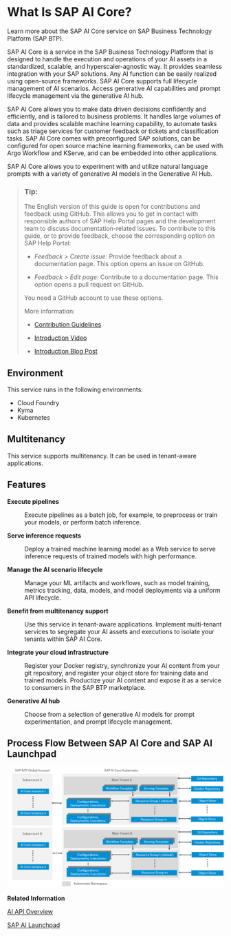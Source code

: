<!-- loiod029a32c22fb45fbb607e6a2c48c8a0e -->

# What Is SAP AI Core?

Learn more about the SAP AI Core service on SAP Business Technology Platform \(SAP BTP\).

SAP AI Core is a service in the SAP Business Technology Platform that is designed to handle the execution and operations of your AI assets in a standardized, scalable, and hyperscaler-agnostic way. It provides seamless integration with your SAP solutions. Any AI function can be easily realized using open-source frameworks. SAP AI Core supports full lifecycle management of AI scenarios. Access generative AI capabilities and prompt lifecycle management via the generative AI hub.

SAP AI Core allows you to make data driven decisions confidently and efficiently, and is tailored to business problems. It handles large volumes of data and provides scalable machine learning capability, to automate tasks such as triage services for customer feedback or tickets and classification tasks. SAP AI Core comes with preconfigured SAP solutions, can be configured for open source machine learning frameworks, can be used with Argo Workflow and KServe, and can be embedded into other applications.

SAP AI Core allows you to experiment with and utilize natural language prompts with a variety of generative AI models in the Generative AI Hub.

> ### Tip:  
> The English version of this guide is open for contributions and feedback using GitHub. This allows you to get in contact with responsible authors of SAP Help Portal pages and the development team to discuss documentation-related issues. To contribute to this guide, or to provide feedback, choose the corresponding option on SAP Help Portal:
> 
> -   *Feedback* \> *Create issue*: Provide feedback about a documentation page. This option opens an issue on GitHub.
> 
> -   *Feedback* \> *Edit page*: Contribute to a documentation page. This option opens a pull request on GitHub.
> 
> 
> You need a GitHub account to use these options.
> 
> More information:
> 
> -   [Contribution Guidelines](https://help.sap.com/docs/open-documentation-initiative/contribution-guidelines/readme.html)
> 
> -   [Introduction Video](https://www.youtube.com/watch?v=WJ0oarMlVW4)
> 
> -   [Introduction Blog Post](https://blogs.sap.com/2021/11/29/sap-btp-documentation-goes-github-new-collaboration-process/)



<a name="loiod029a32c22fb45fbb607e6a2c48c8a0e__section_cfb_tt3_snb"/>

## Environment

This service runs in the following environments:

-   Cloud Foundry
-   Kyma
-   Kubernetes



<a name="loiod029a32c22fb45fbb607e6a2c48c8a0e__section_a51_2xm_vzb"/>

## Multitenancy

This service supports multitenancy. It can be used in tenant-aware applications.



<a name="loiod029a32c22fb45fbb607e6a2c48c8a0e__section_efb_tt3_snb"/>

## Features


<dl>
<dt><b>

Execute pipelines 

</b></dt>
<dd>

Execute pipelines as a batch job, for example, to preprocess or train your models, or perform batch inference.



</dd><dt><b>

Serve inference requests 

</b></dt>
<dd>

Deploy а trained machine learning model as a Web service to serve inference requests of trained models with high performance.



</dd><dt><b>

Manage the AI scenario lifecycle 

</b></dt>
<dd>

Manage your ML artifacts and workflows, such as model training, metrics tracking, data, models, and model deployments via a uniform API lifecycle.



</dd><dt><b>

Benefit from multitenancy support 

</b></dt>
<dd>

Use this service in tenant-aware applications. Implement multi-tenant services to segregate your AI assets and executions to isolate your tenants within SAP AI Core.



</dd><dt><b>

Integrate your cloud infrastructure 

</b></dt>
<dd>

Register your Docker registry, synchronize your AI content from your git repository, and register your object store for training data and trained models. Productize your AI content and expose it as a service to consumers in the SAP BTP marketplace.



</dd><dt><b>

Generative AI hub 

</b></dt>
<dd>

Choose from a selection of generative AI models for prompt experimentation, and prompt lifecycle management.



</dd>
</dl>



<a name="loiod029a32c22fb45fbb607e6a2c48c8a0e__section_jq4_gpf_4rb"/>

## Process Flow Between SAP AI Core and SAP AI Launchpad

![](images/Process_Flow_AI_Launchpad_to_AI_Core_d8dde1d.png)

**Related Information**  


[AI API Overview](ai-api-overview-716d4c3.md "The AI API lets you manage your AI assets (such as training scripts, data, models, and model servers) across multiple runtimes.")

[SAP AI Launchpad](https://help.sap.com/viewer/product/AI_LAUNCHPAD/INTERNAL/en-US)

